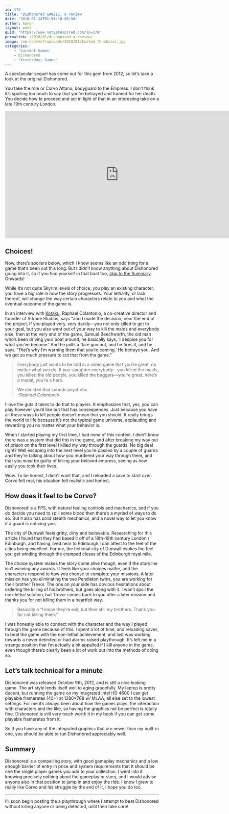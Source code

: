 ```yaml
---
id: 178
title: 'Dishonored &#8211; a review'
date: '2018-01-14T01:54:18-08:00'
author: Aaron
layout: post
guid: 'https://www.notyetexpired.com/?p=178'
permalink: /2018/01/dishonored-a-review/
image: /wp-content/uploads/2018/01/Custom_thumbnail.jpg
categories:
    - 'Current Games'
    - Dishonored
    - 'Yesterdays Games'
---
```


A spectacular sequel has come out for this gem from 2012, so let’s take a look at the original Dishonored.

You take the role or Corvo Attano, bodyguard to the Empress. I don’t think it’s spoiling too much to say that you’re betrayed and framed for her death. You decide how to proceed and act in light of that in an interesting take on a late 19th century London.

  
<iframe allowfullscreen="allowfullscreen" frameborder="0" height="416" loading="lazy" src="https://www.youtube.com/embed/pMc19gqBXAw" width="740"></iframe>

## Choices!

Now, there’s spoilers below, which I know seems like an odd thing for a game that’s been out this long. But I didn’t know anything about Dishonored going into it, so if you find yourself in that boat too, [skip to the Summary](#summary). Onwards!

While it’s not quite Skyrim levels of choice, you play an existing character, you have a big role in how the story progresses. Your lethality, or lack thereof, will change the way certain characters relate to you and what the eventual outcome of the game is.

In an interview with [Kotaku](http://kotaku.com/dishonored-co-director-its-ok-for-games-to-be-mean-to-1726981392), Raphael Colantonio, a co-creative director and founder of Arkane Studios, says “and I made the decision, near the end of the project, if you played very, very darkly—you not only killed to get to your goal, but you also went out of your way to kill the maids and everybody else, then at the very end of the game, Samuel Beechworth, the old man who’s been driving your boat around, he basically says, ‘I despise you for what you’ve become.’ And he pulls a flare gun out, and he fires it, and he says, ‘That’s why I’m warning them that you’re coming.’ He betrays you. And we got so much pressure to cut that from the game.”

> Everybody just wants to be told in a video game that you’re great, no matter what you do. If you slaughter everybody—you killed the maids, you killed the old people, you killed the beggars—you’re great, here’s a medal, you’re a hero.
> 
> We decided that sounds psychotic.  
> *-Raphael Colantonio*

I love the guts it takes to do that to players. It emphasizes that, yes, you can play however you’d like but that has consequences. Just because you have all these ways to kill people doesn’t mean that you should. It really brings the world to life because it’s not the typical game universe, applauding and rewarding you no matter what your behavior is.

When I started playing my first time, I had none of this context. I didn’t know there was a system that did this in the game, and after breaking my way out of prison on the first level I killed my way through the guards. No big deal right? Well escaping into the next level you’re passed by a couple of guards and they’re talking about how you murdered your way through them, and that you *must* be guilty of killing your beloved empress, seeing as how easily you took their lives.

Wow. To be honest, I didn’t want that, and I reloaded a save to start over. Corvo felt real, his situation felt realistic and honest.

## How does it feel to be Corvo?

Dishonored is a FPS, with natural feeling controls and mechanics, and if you do decide you need to spill some blood then there’s a myriad of ways to do so. But it also has solid stealth mechanics, and a novel way to let you know if a guard is noticing you.

The city of Dunwall feels gritty, dirty and believable. Researching for this article I found that they had based it off of a 18th-19th century London / Edinburgh, and having lived near to Edinburgh I can attest to the feel of the cities being excellent. For me, the fictional city of Dunwall evokes the feel you get winding through the cramped closes of the Edinburgh royal mile.

The choice system makes the story come alive though, even if the storyline isn’t winning any awards. It feels like your choices matter, and the characters respond to how you choose to complete your missions. A later mission has you eliminating the two Pendleton twins, you are working for their brother Trevor. The one on your side has obvious hesitations about ordering the killing of his brothers, but goes along with it. I won’t spoil the non-lethal solution, but Trevor comes back to you after a later mission and thanks you for not killing them in a heartfelt way.

> Basically a “I know they’re evil, but their still my brothers. Thank you for not killing them.”

I was honestly able to connect with the character and the way I played through the game because of this. I spent a lot of time, and reloading saves, to beat the game with the non-lethal achievement, and last was working towards a never detected or had alarms raised playthrough. It’s left me in a strange position that I’m actually a bit appalled if I kill anyone in the game, even though there’s clearly been a lot of work put into the methods of doing so.

## Let’s talk technical for a minute

Dishonored was released October 9th, 2012, and is still a nice looking game. The art style lends itself well to aging gracefully. My laptop is pretty decent, but running the game on my integrated Intel HD 4600 I can get playable framerates (40+) at 1280×768 w/ MLAA, all else set to the lowest settings. For me it’s always been about how the games plays, the interaction with characters and the like, so having the graphics not be perfect is totally fine. Dishonored is still very much worth it in my book if you can get some playable framerates from it.

<div id="summary"></div>So if you have any of the integrated graphics that are newer than my built-in one, you should be able to run Dishonored appreciably well.

## Summary

Dishonored is a compelling story, with good gameplay mechanics and a low enough barrier of entry in price and system requirements that it should be one the single player games you add to your collection. I went into it knowing precisely nothing about the gameplay or story, and I would advise anyone also in that position to jump in and enjoy the ride. I know I grew to really like Corvo and his struggle by the end of it, I hope you do too.

- - - - - -

I’ll soon begin posting the a playthrough where I attempt to beat Dishonored without killing anyone or being detected, until then take care!